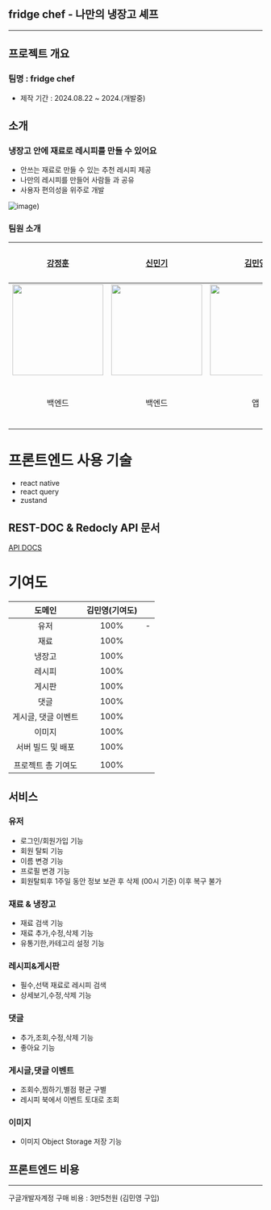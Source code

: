 ## fridge chef - 나만의 냉장고 셰프

---

## 프로젝트 개요
### 팀명 : fridge chef

- 제작 기간 : 2024.08.22 ~ 2024.(개발중)

## 소개
### 냉장고 안에 재료로 레시피를 만들 수 있어요

- 안쓰는 재료로 만들 수 있는 추천 레시피 제공
- 나만의 레시피를 만들어 사람들 과 공유
- 사용자 편의성을 위주로 개발

![image](https://postfiles.pstatic.net/MjAyNTAyMDFfMTIx/MDAxNzM4Mzk4NzQ1NDk5.ElpEln91hO9sQW8VA2hwczQEIGRiNr8V9jN-xrHZG6Ag.IQ9c3xq9XuJ4EaV40bGzeo2ftcyNxzY6ZMD9VJjnm1Ig.PNG/main.png?type=w3840))


### 팀원 소개

| [강정훈](https://github.com/JHKoder) | [신민기](https://github.com/ABCganada) | [김민영](https://github.com/alsendrha) | 이서인  |
|:-----------------------:|:-----------------------------------:|:-----------------------------------:|:----:|
| <img src="https://avatars.githubusercontent.com/u/105915960?v=4" width="180"/> | <img src="https://avatars.githubusercontent.com/u/96655921?s=96&v=4" width="180"/> |<img src="https://avatars.githubusercontent.com/u/95726561?s=96&v=4" width="180"/> |         |
| 백엔드  |  백엔드 |  앱 |  디자이너   |

# 프론트엔드 사용 기술
- react native
- react query
- zustand

## REST-DOC & Redocly API 문서
[API DOCS](https://fridgebe.site/docs.html)

# 기여도

|     도메인     | 김민영(기여도) |  |
|:-----------:|:--------:|:--------:|
|     유저      |   100%   |    -     |
|     재료      |   100%    |       |
|     냉장고     |   100%    |       |
|     레시피     |   100%    |       |
|     게시판     |   100%   |        |
|     댓글      |   100%   |        |
| 게시글, 댓글 이벤트 |   100%   |        |
|     이미지     |   100%   |        |
| 서버 빌드 및 배포  |   100%   |        |
|             |          |          |
| 프로젝트 총 기여도  |   100%    |       |

## 서비스
### 유저
- 로그인/회원가입 기능
- 회원 탈퇴 기능
- 이름 변경 기능
- 프로필 변경 기능
- 회원탈퇴후 1주일 동안 정보 보관 후 삭제 (00시 기준) 이후 복구 불가
### 재료 & 냉장고
- 재료 검색 기능
- 재료 추가,수정,삭제 기능
- 유통기한,카테고리 설정 기능
### 레시피&게시판
- 필수,선택 재료로 레시피 검색
- 상세보기,수정,삭제 기능
### 댓글
- 추가,조회,수정,삭제 기능
- 좋아요 기능
### 게시글,댓글 이벤트
- 조회수,찜하기,별점 평균 구별
- 레시피 북에서 이벤트 토대로 조회
### 이미지
- 이미지 Object Storage 저장 기능

## 프론트엔드 비용

---

구글개발자계정 구매 비용 : 3만5천원 (김민영 구입)<p>




